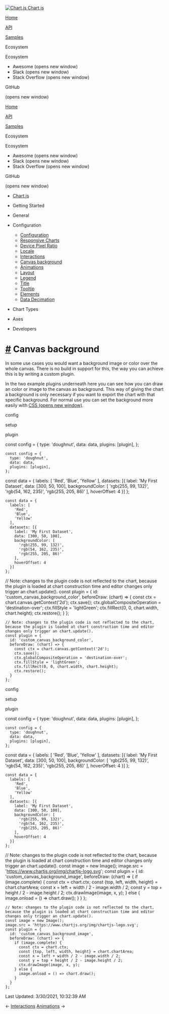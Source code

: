 <a href="/docs/3.0.0/" class="home-link router-link-active"><img src="/docs/3.0.0/favicon.ico" alt="Chart.js" class="logo" /> <span class="site-name can-hide">Chart.js</span></a>

<a href="/docs/3.0.0/" class="nav-link">Home</a>

<a href="/docs/3.0.0/api/" class="nav-link">API</a>

<a href="/docs/3.0.0/samples/" class="nav-link">Samples</a>

<span class="title">Ecosystem</span> <span class="arrow down"></span>

<span class="title">Ecosystem</span> <span class="arrow right"></span>

-   Awesome
    <span class="sr-only">(opens new window)</span>
-   Slack
    <span class="sr-only">(opens new window)</span>
-   Stack Overflow
    <span class="sr-only">(opens new window)</span>

GitHub

<span class="sr-only">(opens new window)</span>

<a href="/docs/3.0.0/" class="nav-link">Home</a>

<a href="/docs/3.0.0/api/" class="nav-link">API</a>

<a href="/docs/3.0.0/samples/" class="nav-link">Samples</a>

<span class="title">Ecosystem</span> <span class="arrow down"></span>

<span class="title">Ecosystem</span> <span class="arrow right"></span>

-   Awesome
    <span class="sr-only">(opens new window)</span>
-   Slack
    <span class="sr-only">(opens new window)</span>
-   Stack Overflow
    <span class="sr-only">(opens new window)</span>

GitHub

<span class="sr-only">(opens new window)</span>

-   <a href="/docs/3.0.0/" class="sidebar-link">Chart.js</a>
-   Getting Started <span class="arrow right"></span>

-   General <span class="arrow right"></span>

-   Configuration <span class="arrow down"></span>

    -   <a href="/docs/3.0.0/configuration/" class="sidebar-link">Configuration</a>
    -   <a href="/docs/3.0.0/configuration/responsive.html" class="sidebar-link">Responsive Charts</a>
    -   <a href="/docs/3.0.0/configuration/device-pixel-ratio.html" class="sidebar-link">Device Pixel Ratio</a>
    -   <a href="/docs/3.0.0/configuration/locale.html" class="sidebar-link">Locale</a>
    -   <a href="/docs/3.0.0/configuration/interactions.html" class="sidebar-link">Interactions</a>
    -   <a href="/docs/3.0.0/configuration/canvas-background.html" class="active sidebar-link">Canvas background</a>
    -   <a href="/docs/3.0.0/configuration/animations.html" class="sidebar-link">Animations</a>
    -   <a href="/docs/3.0.0/configuration/layout.html" class="sidebar-link">Layout</a>
    -   <a href="/docs/3.0.0/configuration/legend.html" class="sidebar-link">Legend</a>
    -   <a href="/docs/3.0.0/configuration/title.html" class="sidebar-link">Title</a>
    -   <a href="/docs/3.0.0/configuration/tooltip.html" class="sidebar-link">Tooltip</a>
    -   <a href="/docs/3.0.0/configuration/elements.html" class="sidebar-link">Elements</a>
    -   <a href="/docs/3.0.0/configuration/decimation.html" class="sidebar-link">Data Decimation</a>

-   Chart Types <span class="arrow right"></span>

-   Axes <span class="arrow right"></span>

-   Developers <span class="arrow right"></span>

<a href="#canvas-background" class="header-anchor">#</a> Canvas background
==========================================================================

In some use cases you would want a background image or color over the whole canvas. There is no build in support for this, the way you can achieve this is by writing a custom plugin.

In the two example plugins underneath here you can see how you can draw an color or image to the canvas as background. This way of giving the chart a background is only necessary if you want to export the chart with that specific background. For normal use you can set the background more easily with [CSS <span class="sr-only">(opens new window)</span>](https://www.w3schools.com/cssref/css3_pr_background.asp).

config

setup

plugin

<a href="https://github.com/chartjs/Chart.js/blob/master/docs/configuration/canvas-background.md" class="code-editor-tool fab fa-github fa-lg" title="View on GitHub"></a>

const config = { type: 'doughnut', data: data, plugins: \[plugin\], };

    const config = {
      type: 'doughnut',
      data: data,
      plugins: [plugin],
    };

const data = { labels: \[ 'Red', 'Blue', 'Yellow' \], datasets: \[{ label: 'My First Dataset', data: \[300, 50, 100\], backgroundColor: \[ 'rgb(255, 99, 132)', 'rgb(54, 162, 235)', 'rgb(255, 205, 86)' \], hoverOffset: 4 }\] };

    const data = {
      labels: [
        'Red',
        'Blue',
        'Yellow'
      ],
      datasets: [{
        label: 'My First Dataset',
        data: [300, 50, 100],
        backgroundColor: [
          'rgb(255, 99, 132)',
          'rgb(54, 162, 235)',
          'rgb(255, 205, 86)'
        ],
        hoverOffset: 4
      }]
    };

// Note: changes to the plugin code is not reflected to the chart, because the plugin is loaded at chart construction time and editor changes only trigger an chart.update(). const plugin = { id: 'custom\_canvas\_background\_color', beforeDraw: (chart) =&gt; { const ctx = chart.canvas.getContext('2d'); ctx.save(); ctx.globalCompositeOperation = 'destination-over'; ctx.fillStyle = 'lightGreen'; ctx.fillRect(0, 0, chart.width, chart.height); ctx.restore(); } };

    // Note: changes to the plugin code is not reflected to the chart, because the plugin is loaded at chart construction time and editor changes only trigger an chart.update().
    const plugin = {
      id: 'custom_canvas_background_color',
      beforeDraw: (chart) => {
        const ctx = chart.canvas.getContext('2d');
        ctx.save();
        ctx.globalCompositeOperation = 'destination-over';
        ctx.fillStyle = 'lightGreen';
        ctx.fillRect(0, 0, chart.width, chart.height);
        ctx.restore();
      }
    };

config

setup

plugin

<a href="https://github.com/chartjs/Chart.js/blob/master/docs/configuration/canvas-background.md" class="code-editor-tool fab fa-github fa-lg" title="View on GitHub"></a>

const config = { type: 'doughnut', data: data, plugins: \[plugin\], };

    const config = {
      type: 'doughnut',
      data: data,
      plugins: [plugin],
    };

const data = { labels: \[ 'Red', 'Blue', 'Yellow' \], datasets: \[{ label: 'My First Dataset', data: \[300, 50, 100\], backgroundColor: \[ 'rgb(255, 99, 132)', 'rgb(54, 162, 235)', 'rgb(255, 205, 86)' \], hoverOffset: 4 }\] };

    const data = {
      labels: [
        'Red',
        'Blue',
        'Yellow'
      ],
      datasets: [{
        label: 'My First Dataset',
        data: [300, 50, 100],
        backgroundColor: [
          'rgb(255, 99, 132)',
          'rgb(54, 162, 235)',
          'rgb(255, 205, 86)'
        ],
        hoverOffset: 4
      }]
    };

// Note: changes to the plugin code is not reflected to the chart, because the plugin is loaded at chart construction time and editor changes only trigger an chart.update(). const image = new Image(); image.src = 'https://www.chartjs.org/img/chartjs-logo.svg'; const plugin = { id: 'custom\_canvas\_background\_image', beforeDraw: (chart) =&gt; { if (image.complete) { const ctx = chart.ctx; const {top, left, width, height} = chart.chartArea; const x = left + width / 2 - image.width / 2; const y = top + height / 2 - image.height / 2; ctx.drawImage(image, x, y); } else { image.onload = () =&gt; chart.draw(); } } };

    // Note: changes to the plugin code is not reflected to the chart, because the plugin is loaded at chart construction time and editor changes only trigger an chart.update().
    const image = new Image();
    image.src = 'https://www.chartjs.org/img/chartjs-logo.svg';
    const plugin = {
      id: 'custom_canvas_background_image',
      beforeDraw: (chart) => {
        if (image.complete) {
          const ctx = chart.ctx;
          const {top, left, width, height} = chart.chartArea;
          const x = left + width / 2 - image.width / 2;
          const y = top + height / 2 - image.height / 2;
          ctx.drawImage(image, x, y);
        } else {
          image.onload = () => chart.draw();
        }
      }
    };

<span class="prefix">Last Updated:</span> <span class="time">3/30/2021, 10:32:39 AM</span>

<span class="prev"> ← <a href="/docs/3.0.0/configuration/interactions.html" class="prev">Interactions</a> </span> <span class="next"> [Animations](/docs/3.0.0/configuration/animations.html) → </span>
